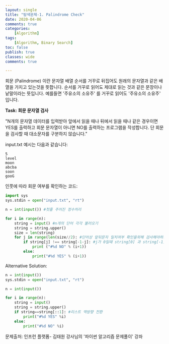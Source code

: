 ```yaml
---
layout: single
title: "탐색문제-1. Palindrome Check"
date: 2020-04-06
comments: true
categories: 
    [Algorithm]
tags:
    [Algorithm, Binary Search]
toc: false
publish: true
classes: wide
comments: true

---
```


회문 (Palindrome) 이란 문자열 배열 순서를 거꾸로 뒤집어도 원래의 문자열과 같은 배열을 가지고 있는것을 뜻합니다. 순서를 거꾸로 읽어도 제대로 읽는 것과 같은 문장이나 낱말이라는 뜻입니다. 예를들면 '주유소의 소유주' 를 거꾸로 읽어도 '주유소의 소유주' 입니다.
&nbsp;

**Task: 회문 문자열 검사**

"N개의 문자열 데이터를 입력받아 앞에서 읽을 때나 뒤에서 읽을 때나 같은 경우이면 YES를 출력하고 회문 문자열이 아니면 NO를 출력하는 프로그램을 작성합니다. 단 회문을 검사할 때 대소문자를 구분하지 않습니다."


input.txt 예시는 다음과 같습니다:
```
5
level
moon
abcba
soon
gooG
```
인풋에 따라 회문 여부를 확인하는 코드:
```python
import sys
sys.stdin = open("input.txt", "rt")

n = int(input()) #첫줄 주어진 정수처리

for i in range(n): 
    string = input() #n개의 단어 각각 불러오기
    string = string.upper()
    size = len(string)
    for j in range(len(size//2): #단어상 앞뒤문자 일치여부 확인을위해 검사해야하는 횟수
        if string[j] !== string[-1-j]: #j가 0일때 string[0] 과 string[-1]를 비교
            print ("#%d NO" % (i+1))
        else:
            print("#%d YES" % (i+1))
```

Alternative Solution:
```python
n = int(input())
sys.stdin = open("input.txt", "rt")

n = int(input())

for i in range(n):
    string = input()
    string = string.upper()
    if string==string[::1]: #리스트 역방향 전환
        print("#%d YES" %i)
    else:
        print("#%d NO" %i)
```
문제출처: 인프런 플랫폼- 김태원 강사님의 '파이썬 알고리즘 문제풀이' 강좌